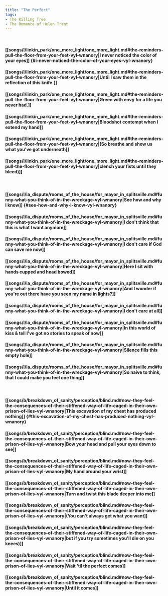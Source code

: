 ```yaml
---
title: "The Perfect"
tags:
- The Killing Tree
- The Romance of Helen Trent
---
```

&nbsp;
#### [[songs/l/linkin_park/one_more_light/one_more_light.md#the-reminders-pull-the-floor-from-your-feet-vyl-wnanory|I never noticed the color of your eyes]] {#i-never-noticed-the-color-of-your-eyes-vyl-wnanory}
#### [[songs/l/linkin_park/one_more_light/one_more_light.md#the-reminders-pull-the-floor-from-your-feet-vyl-wnanory|Until I saw them in the reflection of this knife.]]
#### [[songs/l/linkin_park/one_more_light/one_more_light.md#the-reminders-pull-the-floor-from-your-feet-vyl-wnanory|Green with envy for a life you never had.]]
#### [[songs/l/linkin_park/one_more_light/one_more_light.md#the-reminders-pull-the-floor-from-your-feet-vyl-wnanory|Bloodshot contempt when I extend my hand]]
#### [[songs/l/linkin_park/one_more_light/one_more_light.md#the-reminders-pull-the-floor-from-your-feet-vyl-wnanory|(So breathe and show us what you've got underneath]]
#### [[songs/l/linkin_park/one_more_light/one_more_light.md#the-reminders-pull-the-floor-from-your-feet-vyl-wnanory|clench your fists until they bleed)]]
&nbsp;
#### [[songs/l/la_dispute/rooms_of_the_house/for_mayor_in_splitsville.md#funny-what-you-think-of-in-the-wreckage-vyl-wnanory|See how and why I know]] {#see-how-and-why-i-know-vyl-wnanory}
#### [[songs/l/la_dispute/rooms_of_the_house/for_mayor_in_splitsville.md#funny-what-you-think-of-in-the-wreckage-vyl-wnanory|I don't think that this is what I want anymore]]
#### [[songs/l/la_dispute/rooms_of_the_house/for_mayor_in_splitsville.md#funny-what-you-think-of-in-the-wreckage-vyl-wnanory|I don't care if God can save me now]]
#### [[songs/l/la_dispute/rooms_of_the_house/for_mayor_in_splitsville.md#funny-what-you-think-of-in-the-wreckage-vyl-wnanory|Here I sit with hands cupped and head bowed]]
#### [[songs/l/la_dispute/rooms_of_the_house/for_mayor_in_splitsville.md#funny-what-you-think-of-in-the-wreckage-vyl-wnanory|And I wonder if you're out there have you seen my name in lights?]]
#### [[songs/l/la_dispute/rooms_of_the_house/for_mayor_in_splitsville.md#funny-what-you-think-of-in-the-wreckage-vyl-wnanory|I don't care at all]]
#### [[songs/l/la_dispute/rooms_of_the_house/for_mayor_in_splitsville.md#funny-what-you-think-of-in-the-wreckage-vyl-wnanory|In this world of kiss & tell I've got no stories to speak of now]]
#### [[songs/l/la_dispute/rooms_of_the_house/for_mayor_in_splitsville.md#funny-what-you-think-of-in-the-wreckage-vyl-wnanory|Silence fills this empty hole]]
#### [[songs/l/la_dispute/rooms_of_the_house/for_mayor_in_splitsville.md#funny-what-you-think-of-in-the-wreckage-vyl-wnanory|So naive to think, that I could make you feel one thing]]
&nbsp;
#### [[songs/b/breakdown_of_sanity/perception/blind.md#now-they-feel-the-consequences-of-their-stiffened-way-of-life-caged-in-their-own-prison-of-lies-vyl-wnanory|This excavation of my chest has produced nothing]] {#this-excavation-of-my-chest-has-produced-nothing-vyl-wnanory}
#### [[songs/b/breakdown_of_sanity/perception/blind.md#now-they-feel-the-consequences-of-their-stiffened-way-of-life-caged-in-their-own-prison-of-lies-vyl-wnanory|Bow your head and pull your eyes down to see]]
#### [[songs/b/breakdown_of_sanity/perception/blind.md#now-they-feel-the-consequences-of-their-stiffened-way-of-life-caged-in-their-own-prison-of-lies-vyl-wnanory|My hand around your wrist]]
#### [[songs/b/breakdown_of_sanity/perception/blind.md#now-they-feel-the-consequences-of-their-stiffened-way-of-life-caged-in-their-own-prison-of-lies-vyl-wnanory|Turn and twist this blade deeper into me]]
#### [[songs/b/breakdown_of_sanity/perception/blind.md#now-they-feel-the-consequences-of-their-stiffened-way-of-life-caged-in-their-own-prison-of-lies-vyl-wnanory|(You can't always get what you want]]
#### [[songs/b/breakdown_of_sanity/perception/blind.md#now-they-feel-the-consequences-of-their-stiffened-way-of-life-caged-in-their-own-prison-of-lies-vyl-wnanory|but if you try sometimes you'll die on you knees)]]
#### [[songs/b/breakdown_of_sanity/perception/blind.md#now-they-feel-the-consequences-of-their-stiffened-way-of-life-caged-in-their-own-prison-of-lies-vyl-wnanory|Wait 'til the perfect comes]]
#### [[songs/b/breakdown_of_sanity/perception/blind.md#now-they-feel-the-consequences-of-their-stiffened-way-of-life-caged-in-their-own-prison-of-lies-vyl-wnanory|Until it comes]]
